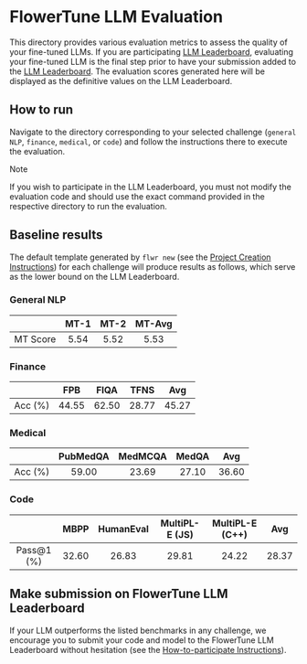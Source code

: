 # FlowerTune LLM Evaluation

This directory provides various evaluation metrics to assess the quality of your fine-tuned LLMs.
If you are participating [LLM Leaderboard](https://flower.ai/benchmarks/llm-leaderboard), evaluating your fine-tuned LLM is the final step prior to have your submission added to the [LLM Leaderboard](https://flower.ai/benchmarks/llm-leaderboard#how-to-participate). The evaluation scores generated here will be displayed as the definitive values on the LLM Leaderboard.

## How to run

Navigate to the directory corresponding to your selected challenge (`general NLP`, `finance`, `medical`, or `code`) and follow the instructions there to execute the evaluation.

> [!NOTE]  
> If you wish to participate in the LLM Leaderboard, you must not modify the evaluation code and should use the exact command provided in the respective directory to run the evaluation.


## Baseline results

The default template generated by `flwr new` (see the [Project Creation Instructions](https://github.com/adap/flower/tree/main/benchmarks/flowertune-llm#create-a-new-project)) for each challenge will produce results as follows, which serve as the lower bound on the LLM Leaderboard.

### General NLP

|          | MT-1 | MT-2 | MT-Avg |  
|:--------:|:----:|:----:|:------:|
| MT Score | 5.54 | 5.52 |  5.53  |

### Finance

|         |  FPB  | FIQA  | TFNS  |  Avg  |  
|:-------:|:-----:|:-----:|:-----:|:-----:|
| Acc (%) | 44.55 | 62.50 | 28.77 | 45.27 |

### Medical

|         | PubMedQA | MedMCQA | MedQA |  Avg  |  
|:-------:|:--------:|:-------:|:-----:|:-----:|
| Acc (%) |  59.00   |  23.69  | 27.10 | 36.60 |

### Code

|            | MBPP  | HumanEval | MultiPL-E (JS) | MultiPL-E (C++) |  Avg  |  
|:----------:|:-----:|:---------:|:--------------:|:---------------:|:-----:|
| Pass@1 (%) | 32.60 |   26.83   |     29.81      |      24.22      | 28.37 |


## Make submission on FlowerTune LLM Leaderboard

If your LLM outperforms the listed benchmarks in any challenge, 
we encourage you to submit your code and model to the FlowerTune LLM Leaderboard without hesitation (see the [How-to-participate Instructions](https://flower.ai/benchmarks/llm-leaderboard#how-to-participate)).
